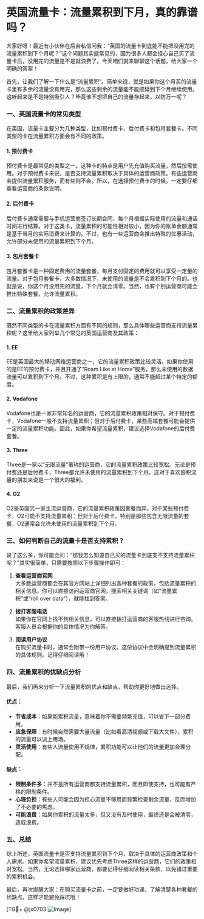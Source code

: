 # 英国流量卡：流量累积到下月，真的靠谱吗？

大家好呀！最近有小伙伴在后台私信问我：“英国的流量卡到底能不能把没用完的流量累积到下个月呢？”这个问题其实挺常见的，因为很多人都会担心自己买了流量卡后，没用完的流量是不是就浪费了。今天咱们就来聊聊这个话题，给大家一个明确的答案！

首先，让我们了解一下什么是“流量累积”。简单来说，就是如果你这个月买的流量卡里有多余的流量没有用完，那么这些剩余的流量能不能顺延到下个月继续使用。这听起来是不是特别吸引人？毕竟谁不想把自己的流量存起来，以防万一呢？

### 一、英国流量卡的常见类型

在英国，流量卡主要分为几种类型，比如预付费卡、后付费卡和包月套餐卡。不同类型的卡在流量累积方面会有不同的政策。

#### 1. 预付费卡
预付费卡是最常见的类型之一。这种卡的特点是用户先充值购买流量，然后按需使用。对于预付费卡来说，是否支持流量累积取决于具体的运营商政策。有些运营商会提供流量累积服务，而有些则不会。所以，在选择预付费卡的时候，一定要仔细查看运营商的条款说明。

#### 2. 后付费卡
后付费卡通常需要与手机运营商签订长期合同，每个月根据实际使用的流量和通话时间进行结算。对于这类卡，流量累积的可能性相对较小，因为你的账单金额通常是基于当月的实际消费来计算的。不过，也有一些运营商会推出特殊的优惠活动，允许部分未使用的流量累积到下个月。

#### 3. 包月套餐卡
包月套餐卡是一种固定费用的流量套餐，每月支付固定的费用就可以享受一定量的流量。对于包月套餐卡，大多数情况下，未使用的流量是不会累积到下个月的。也就是说，你这个月没用完的流量，下个月就会清零。当然，也有个别运营商可能会推出特殊套餐，允许流量累积。

### 二、流量累积的政策差异

既然不同类型的卡在流量累积方面有不同的规则，那么具体哪些运营商支持流量累积呢？这里给大家列举几个常见的英国运营商及其政策：

#### 1. EE
EE是英国最大的移动网络运营商之一，它的流量累积政策比较灵活。如果你使用的是EE的预付费卡，并且开通了“Roam Like at Home”服务，那么未使用的数据流量可以累积到下个月。不过，这种累积是有上限的，通常不能超过某个特定的额度。

#### 2. Vodafone
Vodafone也是一家非常知名的运营商，它的流量累积政策相对保守。对于预付费卡，Vodafone一般不支持流量累积；但对于后付费卡，某些高端套餐可能会提供一定的流量累积功能。因此，如果你希望流量累积，建议选择Vodafone的后付费套餐。

#### 3. Three
Three是一家以“无限流量”著称的运营商，它的流量累积政策比较宽松。无论是预付费还是后付费卡，Three都允许未使用的流量累积到下个月。这对于喜欢囤积流量的朋友来说是一个很大的福利。

#### 4. O2
O2是英国另一家主流运营商，它的流量累积政策因套餐而异。对于某些预付费卡，O2可能不支持流量累积；但对于后付费卡，特别是那些包含无限流量的套餐，O2通常会允许未使用的流量累积到下个月。

### 三、如何判断自己的流量卡是否支持累积？

说了这么多，你可能会问：“那我怎么知道自己买的流量卡到底支不支持流量累积呢？”其实很简单，只需要按照以下步骤操作即可：

1. **查看运营商官网**  
   大多数运营商都会在其官方网站上详细列出各种套餐的政策，包括流量累积的相关信息。你可以直接访问运营商官网，搜索相关关键词（如“流量累积”或“roll over data”），就能找到答案。

2. **拨打客服电话**  
   如果你在官网上找不到相关信息，可以直接拨打运营商的客服热线进行咨询。客服人员会根据你的具体情况为你解答。

3. **阅读用户协议**  
   在购买流量卡时，通常会附带一份用户协议。这份协议中会明确提到流量累积的具体规则。记得仔细阅读哦！

### 四、流量累积的优缺点分析

最后，我们再来分析一下流量累积的优点和缺点，帮助你更好地做出选择。

#### 优点：
- **节省成本**：如果能累积流量，意味着你不需要频繁充值，可以省下一部分费用。
- **应急保障**：有时候突然需要大量流量（比如看高清视频或下载大文件），累积的流量可以派上用场。
- **灵活使用**：有些人流量使用不规律，累积功能可以让他们的流量更加合理分配。

#### 缺点：
- **限制条件多**：并不是所有运营商都支持流量累积，而且即使支持，也可能有严格的限制条件。
- **心理负担**：有些人可能会因为担心流量不够用而频繁检查剩余流量，反而增加了不必要的焦虑。
- **可能浪费**：如果你累积的流量太多，但又没有及时使用，最终还是会被清零，造成浪费。

### 五、总结

综上所述，英国流量卡是否支持流量累积到下个月，取决于具体的运营商政策和个人需求。如果你希望流量累积，建议优先考虑Three这样的运营商，它们的政策相对宽松。当然，无论选择哪家运营商，都要记得仔细阅读相关条款，以免错过重要的累积机会。

最后，再次提醒大家：在购买流量卡之前，一定要做好功课，了解清楚各种套餐的优缺点，这样才能避免踩坑哦！

[TG💪+ @jx0703 ![Image](https://github.com/user-attachments/assets/dbca1d08-cadb-493c-b0ec-ad6f7a83f270)]
